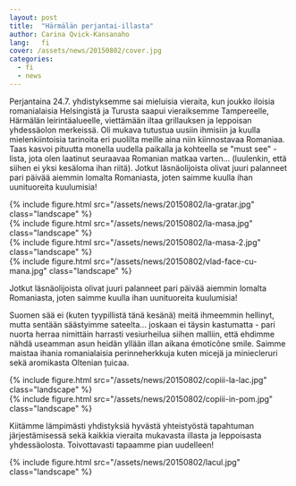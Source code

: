 ```yaml
---
layout: post
title:  "Härmälän perjantai-illasta"
author: Carina Qvick-Kansanaho
lang:   fi
cover: /assets/news/20150802/cover.jpg
categories:
  - fi
  - news
---
```


Perjantaina 24.7. yhdistyksemme sai mieluisia vieraita, kun joukko iloisia romanialaisia Helsingistä ja Turusta saapui vieraiksemme Tampereelle, Härmälän leirintäalueelle, viettämään iltaa grillauksen ja leppoisan yhdessäolon merkeissä. Oli mukava tutustua uusiin ihmisiin ja kuulla mielenkiintoisia tarinoita eri puolilta meille aina niin kiinnostavaa Romaniaa. Taas kasvoi pituutta monella uudella paikalla ja kohteella se "must see" -lista, jota olen laatinut seuraavaa Romanian matkaa varten... (luulenkin, että siihen ei yksi kesäloma ihan riitä). Jotkut läsnäolijoista olivat juuri palanneet pari päivää aiemmin lomalta Romaniasta, joten saimme kuulla ihan uunituoreita kuulumisia!

<div class="row">
  <div class="col-md-6">
  {% include figure.html src="/assets/news/20150802/la-gratar.jpg" class="landscape" %}
  </div>
  <div class="col-md-6">
    {% include figure.html src="/assets/news/20150802/la-masa.jpg" class="landscape" %}
  </div>
  <div class="col-md-6">
    {% include figure.html src="/assets/news/20150802/la-masa-2.jpg" class="landscape" %}
  </div>
  <div class="col-md-6">
    {% include figure.html src="/assets/news/20150802/vlad-face-cu-mana.jpg" class="landscape" %}
  </div>
</div>

Jotkut läsnäolijoista olivat juuri palanneet pari päivää aiemmin lomalta Romaniasta, joten saimme kuulla ihan uunituoreita kuulumisia!

Suomen sää ei (kuten tyypillistä tänä kesänä) meitä ihmeemmin hellinyt, mutta sentään säästyimme sateelta... joskaan ei täysin kastumatta - pari nuorta herraa nimittäin harrasti vesiurheilua siihen malliin, että ehdimme nähdä useamman asun heidän yllään illan aikana émoticône smile. Saimme maistaa ihania romanialaisia perinneherkkuja kuten micejä ja miniecleruri sekä aromikasta Oltenian țuicaa.

<div class="row vertical-align">
  <div class="col-md-7">
  {% include figure.html src="/assets/news/20150802/copiii-la-lac.jpg" class="landscape" %}
  </div>
  <div class="col-md-5">
    {% include figure.html src="/assets/news/20150802/copiii-in-pom.jpg" class="landscape" %}
  </div>
</div>

Kiitämme lämpimästi yhdistyksiä hyvästä yhteistyöstä tapahtuman järjestämisessä sekä kaikkia vieraita mukavasta illasta ja leppoisasta yhdessäolosta. Toivottavasti tapaamme pian uudelleen!

<div class="row">
  <div class="col-md-6 col-md-offset-3">
  {% include figure.html src="/assets/news/20150802/lacul.jpg" class="landscape" %}
  </div>
</div>
